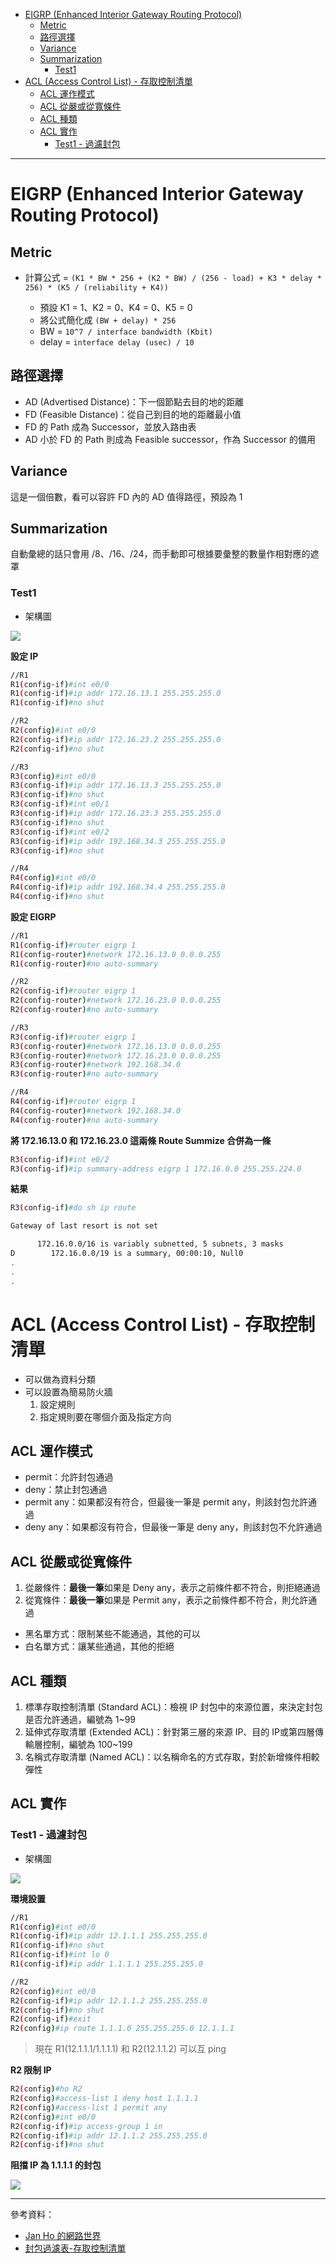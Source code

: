 * [EIGRP (Enhanced Interior Gateway Routing Protocol)]()
    - [Metric]()
    - [路徑選擇]()
    - [Variance]()
    - [Summarization]()
        - [Test1]()
* [ACL (Access Control List) - 存取控制清單]()
    - [ACL 運作模式]()
    - [ACL 從嚴或從寬條件]()
    - [ACL 種類]()
    - [ACL 實作]()
        - [Test1 - 過濾封包]()

---
# EIGRP (Enhanced Interior Gateway Routing Protocol)
## Metric
* 計算公式 = `(K1 * BW * 256 + (K2 * BW) / (256 - load) + K3 * delay * 256) * (K5 / (reliability + K4))`

    * 預設 K1 = 1、K2 = 0、K4 = 0、K5 = 0
    * 將公式簡化成 `(BW + delay) * 256`
    * BW = `10^7 / interface bandwidth (Kbit)`
    * delay = `interface delay (usec) / 10`
## 路徑選擇
* AD (Advertised Distance)：下一個節點去目的地的距離
* FD (Feasible Distance)：從自己到目的地的距離最小值
* FD 的 Path 成為 Successor，並放入路由表
* AD 小於 FD 的 Path 則成為 Feasible successor，作為 Successor 的備用
## Variance
這是一個倍數，看可以容許 FD 內的 AD 值得路徑，預設為 1

## Summarization
自動彙總的話只會用 /8、/16、/24，而手動即可根據要彙整的數量作相對應的遮罩
### Test1
* 架構圖

![](Image/W10-20201118/Summarization.PNG)

**設定 IP**
```sh
//R1
R1(config-if)#int e0/0
R1(config-if)#ip addr 172.16.13.1 255.255.255.0
R1(config-if)#no shut

//R2
R2(config)#int e0/0
R2(config-if)#ip addr 172.16.23.2 255.255.255.0
R2(config-if)#no shut

//R3
R3(config)#int e0/0
R3(config-if)#ip addr 172.16.13.3 255.255.255.0
R3(config-if)#no shut
R3(config-if)#int e0/1
R3(config-if)#ip addr 172.16.23.3 255.255.255.0
R3(config-if)#no shut
R3(config-if)#int e0/2
R3(config-if)#ip addr 192.168.34.3 255.255.255.0
R3(config-if)#no shut

//R4
R4(config)#int e0/0
R4(config-if)#ip addr 192.168.34.4 255.255.255.0
R4(config-if)#no shut
```
**設定 EIGRP**
```sh
//R1
R1(config-if)#router eigrp 1
R1(config-router)#network 172.16.13.0 0.0.0.255
R1(config-router)#no auto-summary

//R2
R2(config-if)#router eigrp 1
R2(config-router)#network 172.16.23.0 0.0.0.255
R2(config-router)#no auto-summary

//R3
R3(config-if)#router eigrp 1
R3(config-router)#network 172.16.13.0 0.0.0.255
R3(config-router)#network 172.16.23.0 0.0.0.255
R3(config-router)#network 192.168.34.0
R3(config-router)#no auto-summary

//R4
R4(config-if)#router eigrp 1
R4(config-router)#network 192.168.34.0
R4(config-router)#no auto-summary
```
**將 172.16.13.0 和 172.16.23.0 這兩條 Route Summize 合併為一條**
```sh
R3(config-if)#int e0/2
R3(config-if)#ip summary-address eigrp 1 172.16.0.0 255.255.224.0
```
**結果**
```sh
R3(config-if)#do sh ip route

Gateway of last resort is not set

      172.16.0.0/16 is variably subnetted, 5 subnets, 3 masks
D        172.16.0.0/19 is a summary, 00:00:10, Null0
.
.
.
```
# ACL (Access Control List) - 存取控制清單
* 可以做為資料分類
* 可以設置為簡易防火牆    
    1. 設定規則
    2. 指定規則要在哪個介面及指定方向

## ACL 運作模式
* permit：允許封包通過
* deny：禁止封包通過
* permit any：如果都沒有符合，但最後一筆是 permit any，則該封包允許通過
* deny any：如果都沒有符合，但最後一筆是 deny any，則該封包不允許通過

## ACL 從嚴或從寬條件
1. 從嚴條件：**最後一筆**如果是 Deny any，表示之前條件都不符合，則拒絕通過
2. 從寬條件：**最後一筆**如果是 Permit any，表示之前條件都不符合，則允許通過

* 黑名單方式：限制某些不能通過，其他的可以
* 白名單方式：讓某些通過，其他的拒絕

## ACL 種類
1. 標準存取控制清單 (Standard ACL)：檢視 IP 封包中的來源位置，來決定封包是否允許通過，編號為 1~99
2. 延伸式存取清單 (Extended ACL)：針對第三層的來源 IP、目的 IP或第四層傳輸層控制，編號為 100~199
3. 名稱式存取清單 (Named ACL)：以名稱命名的方式存取，對於新增條件相較彈性

## ACL 實作
### Test1 - 過濾封包
* 架構圖

![](Image/W10-20201118/Test1.PNG)

**環境設置**
```sh
//R1
R1(config)#int e0/0
R1(config-if)#ip addr 12.1.1.1 255.255.255.0
R1(config-if)#no shut
R1(config-if)#int lo 0
R1(config-if)#ip addr 1.1.1.1 255.255.255.0

//R2
R2(config)#int e0/0
R2(config-if)#ip addr 12.1.1.2 255.255.255.0
R2(config-if)#no shut
R2(config-if)#exit
R2(config)#ip route 1.1.1.0 255.255.255.0 12.1.1.1
```
> 現在 R1(12.1.1.1/1.1.1.1) 和 R2(12.1.1.2) 可以互 ping

**R2 限制 IP**
```sh
R2(config)#ho R2
R2(config)#access-list 1 deny host 1.1.1.1
R2(config)#access-list 1 permit any
R2(config)#int e0/0
R2(config-if)#ip access-group 1 in
R2(config-if)#ip addr 12.1.1.2 255.255.255.0
R2(config-if)#no shut
```
**阻擋 IP 為 1.1.1.1 的封包**

![](Image/W10-20201118/cannotping.PNG)

---
參考資料：
- [Jan Ho 的網路世界](https://www.jannet.hk/zh-Hant/post/enhanced-interior-gateway-routing-protocol-eigrp/#path)
- [封包過濾表-存取控制清單](http://www.tsnien.idv.tw/Manager_WebBook/chap9/9-5%20%E5%B0%81%E5%8C%85%E9%81%8E%E6%BF%BE%E8%A1%A8%20%E2%80%93%20ACL.html)